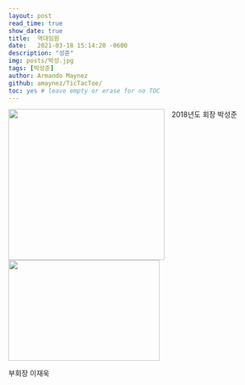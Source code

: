 ```yaml
---
layout: post
read_time: true
show_date: true
title:  역대임원
date:   2021-03-18 15:14:20 -0600
description: "성준"
img: posts/박성.jpg
tags: [박성준]
author: Armando Maynez
github: amaynez/TicTacToe/
toc: yes # leave empty or erase for no TOC
---
```

<center><img style="float: left;margin-right: 1em;" src='./assets/img/posts/20210318/Game_Screen.png' width="310" height="300"></center>

2018년도
회장 박성준
<img src="https://user-images.githubusercontent.com/87167006/125246568-e8478700-e32c-11eb-9b6b-c4da4885115d.JPG" width="300" height="200"> 

부회장 이재욱
